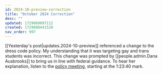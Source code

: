 ```yaml
---
id: 2024-10-preview-correction
title: "October 2024 Correction"
desc: ""
updated: 1729089097112
created: 1729088441520
nav_order: 997
---
```


[[Yesterday's post|updates.2024-10-preview]] referenced a change to the dress code policy. My understanding that it was targeting gay and trans students was incorrect. This change was prompted by [[people.admin.Dana Ausbrooks]] to bring us in line with federal guidance. To hear her explanation, listen to the [policy meeting](https://docs.wcs.edu/pdf/meetings/September302024.mp3), starting at the 1:23:40 mark.
